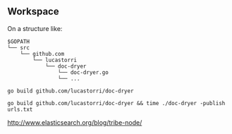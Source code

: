 


## Workspace

On a structure like:

```
$GOPATH
└── src
    └── github.com
        └── lucastorri
            └── doc-dryer
                └── doc-dryer.go
                └── ...
```

```
go build github.com/lucastorri/doc-dryer

go build github.com/lucastorri/doc-dryer && time ./doc-dryer -publish urls.txt
```

http://www.elasticsearch.org/blog/tribe-node/

